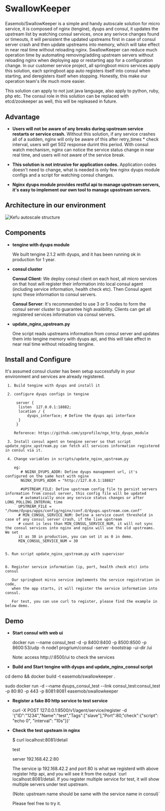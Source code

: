 # SwallowKeeper
###
Easemob/SwallowKeeper is a simple and handy autoscale solution for micro service, it is composed of nginx (tengine), dyups and consul, it updates the upstream list by watching consul services, once any serivce changes found or timeouts, it will persistent the updated upstreams first in case of consul server crash and then update upstreams into memory, which will take effect in near real time without reloading nginx. SwallowKeeper can reduce much operation time by automating removing/adding upstream servers without reloading nginx when deploying app or restarting app for a configuration change. In our customer service project, all springboot micro services apply this solution, each springboot app auto registers itself into consul when starting, and deregisters itself when stopping. Honestly, this make our operation team's life much more easier.

This solution can apply to not just java language, also apply to python, ruby, php etc. The consul role in this solution can be replaced with etcd/zookeeper as well, this will be repleased in future.
###
## Advantage

 * __Users will not be aware of any breaks during upstream service restarts or service crash.__
 Without this solution, if any service crashes  all of a sudden, nginx will only be aware of this after retry_times * check interval, users will get 502 response durint this period. With consul watch mechanism, nginx can notice the service status change in near real time, and users will not aware of the service break.

* __This solution is not intrusive for application codes.__
  Application codes doesn't need to change, what is needed is only few nginx dyups module configs and a script for watching consul changes.

* __Nginx dyups module provides restful api to manage upstream servers, it's easy to implement our own tool to manage upsstream servers.__

## Architecture in our environment

  ![Kefu autoscale structure](https://github.com/easemob/SwallowKeeper/blob/master/images/dyups_consul_app.png)
  
  
## Components
 * __tengine with dyups module__
 
   We built tengine 2.1.2 with dyups, and it has been running ok in production for 1 year.
 * __consul cluster__
 
    __Consul Client__: We deploy consul client on each host, all micro services on that host will register their information into local consul agent (including service information, health check etc). Then Consul agent sync these information to consul servers.
    
   __Consul Server__: It's recommended to use 3 or 5 nodes to form the consul server cluster to guarantee high avalibility. Clients can get all registered services information via consul servers.
    
    
 * __update_nginx_upstream.py__
 
   One script reads upstreams information from consul server and updates them into tengine memory with dyups api, and this will take effect in near real time without reloading tengine.

## Install and Configure
 
 It's assumed consul cluster has been setup successfully in your environment and services are already registered.

  ```
   1. Build tengine with dyups and install it
   
   2. configure dyups configs in tengine
      
       server {
        listen  127.0.0.1:18882;
        location / {
            dyups_interface; # Define the dyups api interface
        }
       }
      
      Reference: https://github.com/yzprofile/ngx_http_dyups_module
 
   3. Install consul agent on tengine server so that script update_nginx_upstream.py can fetch all services information registered in consul via it.
   
   4. Change variables in scripts/update_nginx_upstream.py 
   
      eg:
         # NGINX_DYUPS_ADDR: Define dyups management url, it's configured on the same host with nginx
         NGINX_DYUPS_ADDR = "http://127.0.0.1:18882"
         
         #UPSTREAM_FILE: Define upstream config file to persist servers information from consul server, this config file will be updated
         # automatically once any service status changes or after LONG_POLLING_INTERVAL time
        UPSTREAM_FILE = "/home/dyups/apps/config/nginx/conf.d/dyups.upstream.com.conf"
        # MIN_CONSUL_SERVICE_NUM: Define a service count threshold in case of any consul server crash, if the live upstream
        # count is less than MIN_CONSUL_SERVICE_NUM, it will not sync the consul services into nginx and nginx will use the old upstreams. We set
        it as 30 in production, you can set it as 0 in demo.
        MIN_CONSUL_SERVICE_NUM = 30
        
        
  5. Run script update_nginx_upstream.py with supervisor


  6. Register service information (ip, port, health check etc) into consul

     Our springboot mirco service implements the service registration in code,
     when the app starts, it will register the service information into consul.

     For test, you can use curl to register, please find the example in below demo.
 
  ```

## Demo

 * __Start consul with web ui__

   docker run --name consul_test -d -p 8400:8400 -p 8500:8500 -p 8600:53/udp -h
   node1 progrium/consul -server -bootstrap -ui-dir /ui

   Note: access http://<ip>:8500/ui to check the services

 *  __Build and Start tengine with dyups and update_nginx_consul script__

   cd demo && docker build -t easemob/swallowkeeper .

   sudo docker run -d --name dyups_consul_test  --link consul_test:consul_test
   -p 80:80 -p 443 -p 8081:8081 easemob/swallowkeeper
  
 * __Register a fake 80 http service to test service__

    curl -X POST 127.0.0.1:8500/v1/agent/service/register -d
    '{"ID":"1234","Name":"test","Tags":["slave"],"Port":80,"check":{"script":
    "echo 0", "interval": "10s"}}'

 * __Check the test upsteam in nginx__

   $ curl localhost:8081/detail

     test

     server 192.168.42.2:80

   The service ip 192.168.42.2 and port 80 is what we registerd with above
   register http api, and you will see it from the output `curl
   localhost:8081/detail. If you register multiple service for test, it will
   show multiple servers under test upstream. 
   
   (Note: upstream name should be same with the service name in consul)`  

   Please feel free to try it.

